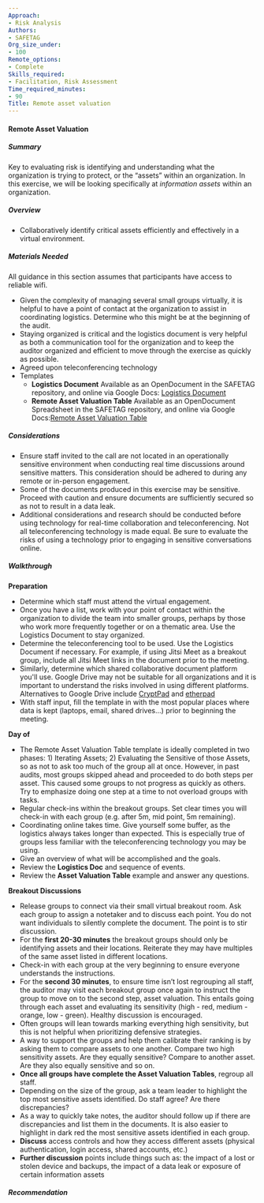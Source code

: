 ```yaml
---
Approach:
- Risk Analysis
Authors:
- SAFETAG
Org_size_under:
- 100
Remote_options:
- Complete
Skills_required:
- Facilitation, Risk Assessment
Time_required_minutes:
- 90
Title: Remote asset valuation
---
```


#### Remote Asset Valuation
##### Summary

Key to evaluating risk is identifying and understanding what the organization is trying to protect, or the “assets” within an organization. In this exercise, we will be looking specifically at *information assets* within an organization.

##### Overview

* Collaboratively identify critical assets efficiently and effectively in a virtual environment.

##### Materials Needed

All guidance in this section assumes that participants have access to reliable wifi.

* Given the complexity of managing several small groups virtually, it is helpful to have a point of contact at the organization to assist in coordinating logistics. Determine who this might be at the beginning of the audit.
* Staying organized is critical and the logistics document is very helpful as both a communication tool for the organization and to keep the auditor organized and efficient to move through the exercise as quickly as possible.
* Agreed upon teleconferencing technology
* Templates
    * **Logistics Document** Available as an OpenDocument in the SAFETAG repository, and online via Google Docs: [Logistics Document](https://drive.google.com/file/d/1Jel7mGJvsAq0F6UKoGnx4eBeCMz8cfOY/view?usp=sharing)
    * **Remote Asset Valuation Table** Available as an OpenDocument Spreadsheet in the SAFETAG repository, and online via Google Docs:[Remote Asset Valuation Table](https://drive.google.com/file/d/1Yf2S6IIOlewzTSBNT-yJ1P9ZZD2d3XVN/view?usp=sharing)

##### Considerations

* Ensure staff invited to the call are not located in an operationally sensitive environment when conducting real time discussions around sensitive matters. This consideration should be adhered to during any remote or in-person engagement.
* Some of the documents produced in this exercise may be sensitive. Proceed with caution and ensure documents are sufficiently secured so as not to result in a data leak.
* Additional considerations and research should be conducted before using technology for real-time collaboration and teleconferencing. Not all teleconferencing technology is made equal. Be sure to evaluate the risks of using a technology prior to engaging in sensitive conversations online.

##### Walkthrough

**Preparation**

* Determine which staff must attend the virtual engagement.
* Once you have a list, work with your point of contact within the organization to divide the team into smaller groups, perhaps by those who work more frequently together or on a thematic area. Use the Logistics Document to stay organized.
* Determine the teleconferencing tool to be used. Use the Logistics Document if necessary. For example, if using Jitsi Meet as a breakout group, include all Jitsi Meet links in the document prior to the meeting.
* Similarly, determine which shared collaborative document platform you'll use. Google Drive may not be suitable for all organizations and it is important to understand the risks involved in using different platforms. Alternatives to Google Drive include [CryptPad](https://cryptpad.fr/) and [etherpad](https://etherpad.org/)
* With staff input, fill the template in with the most popular places where data is kept (laptops, email, shared drives...) prior to beginning the meeting.

**Day of**

* The Remote Asset Valuation Table template is ideally completed in two phases: 1) Iterating Assets; 2) Evaluating the Sensitive of those Assets, so as not to ask too much of the group all at once. However, in past audits, most groups skipped ahead and proceeded to do both steps per asset. This caused some groups to not progress as quickly as others. Try to emphasize doing one step at a time to not overload groups with tasks.
* Regular check-ins within the breakout groups. Set clear times you will check-in with each group (e.g. after 5m, mid point, 5m remaining).
* Coordinating online takes time. Give yourself some buffer, as the logistics always takes longer than expected. This is especially true of groups less familiar with the teleconferencing technology you may be using.
* Give an overview of what will be accomplished and the goals.
* Review the **Logistics Doc** and sequence of events.
* Review the **Asset Valuation Table** example and answer any questions.

**Breakout Discussions**

* Release groups to connect via their small virtual breakout room. Ask each group to assign a notetaker and to discuss each point. You do not want individuals to silently complete the document. The point is to stir discussion.
* For the **first 20-30 minutes** the breakout groups should only be identifying assets and their locations. Reiterate they may have multiples of the same asset listed in different locations.
* Check-in with each group at the very beginning to ensure everyone understands the instructions.
* For the **second 30 minutes**, to ensure time isn’t lost regrouping all staff, the auditor may visit each breakout group once again to instruct the group to move on to the second step, asset valuation. This entails going through each asset and evaluating its sensitivity (high - red, medium - orange, low - green). Healthy discussion is encouraged.
* Often groups will lean towards marking everything high sensitivity, but this is not helpful when prioritizing defensive strategies.
* A way to support the groups and help them calibrate their ranking is by asking them to compare assets to one another. Compare two high sensitivity assets. Are they equally sensitive? Compare to another asset. Are they also equally sensitive and so on.
* **Once all groups have complete the Asset Valuation Tables**, regroup all staff.
* Depending on the size of the group, ask a team leader to highlight the top most sensitive assets identified. Do staff agree? Are there discrepancies?
* As a way to quickly take notes, the auditor should follow up if there are discrepancies and list them in the documents. It is also easier to highlight in dark red the most sensitive assets identified in each group.
* **Discuss** access controls and how they access different assets (physical authentication, login access, shared accounts, etc.)
* **Further discussion** points include things such as: the impact of a lost or stolen device and backups, the impact of a data leak or exposure of certain information assets

##### Recommendation